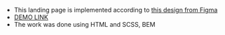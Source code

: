  - This landing page is implemented according to [this design from Figma](https://www.figma.com/file/7qwsWggv9BAxMi2VPhBuPr/Air-(formerly-Dia)?node-id=9138%3A35)
 - [DEMO LINK](https://)
 - The work was done using HTML and SCSS, BEM
